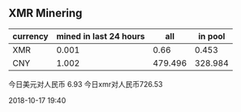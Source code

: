 ## XMR Minering

|currency|mined in last 24 hours|all|in pool|
|---|---|---|---|
|XMR|0.001|0.66|0.453|
|CNY|1.002|479.496|328.984|

今日美元对人民币 6.93	今日xmr对人民币726.53


2018-10-17 19:40